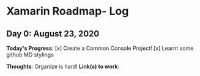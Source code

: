# Xamarin Roadmap- Log


## Day 0: August 23, 2020

**Today's Progress**: 
[x] Create a Common Console Project!
[x] Learnt some github MD stylings	
	
**Thoughts**: Organize is hard!
**Link(s) to work**: 



